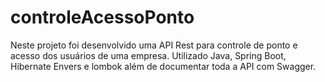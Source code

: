 # controleAcessoPonto
Neste projeto  foi desenvolvido uma API Rest para controle de ponto e acesso dos usuários de uma empresa. 
Utilizado Java, Spring Boot, Hibernate Envers e lombok além de documentar toda a API com Swagger.
